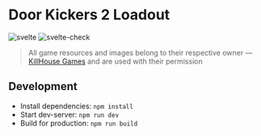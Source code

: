 # Door Kickers 2 Loadout

![svelte](https://img.shields.io/github/package-json/dependency-version/VChet/dk2-loadout/dev/svelte?color=ff3e00)
![svelte-check](https://github.com/VChet/dk2-loadout/workflows/svelte-check/badge.svg)

> All game resources and images belong to their respective owner — [KillHouse Games](https://inthekillhouse.com) and are used with their permission

## Development

- Install dependencies: `npm install`
- Start dev-server: `npm run dev`
- Build for production: `npm run build`
